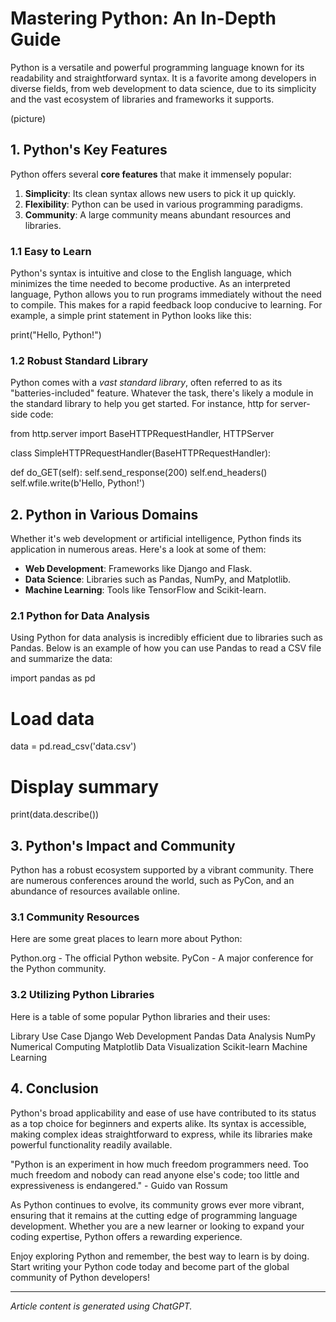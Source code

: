# Mastering Python: An In-Depth Guide

Python is a versatile and powerful programming language known for its readability and
straightforward syntax. It is a favorite among developers in diverse fields, from web development
to data science, due to its simplicity and the vast ecosystem of libraries and frameworks it
supports.

(picture)

## 1. Python's Key Features

Python offers several **core features** that make it immensely popular:

1. **Simplicity**: Its clean syntax allows new users to pick it up quickly.
2. **Flexibility**: Python can be used in various programming paradigms.
3. **Community**: A large community means abundant resources and libraries.

### 1.1 Easy to Learn

Python's syntax is intuitive and close to the English language, which minimizes the time needed to
become productive. As an interpreted language, Python allows you to run programs immediately
without the need to compile. This makes for a rapid feedback loop conducive to learning. For
example, a simple print statement in Python looks like this:

print("Hello, Python!")

### 1.2 Robust Standard Library

Python comes with a *vast standard library*, often referred to as its "batteries-included" feature.
Whatever the task, there's likely a module in the standard library to help you get started. For
instance, http for server-side code:

from http.server import BaseHTTPRequestHandler, HTTPServer

class SimpleHTTPRequestHandler(BaseHTTPRequestHandler):

def do_GET(self):
self.send_response(200)
self.end_headers()
self.wfile.write(b'Hello, Python!')

## 2. Python in Various Domains

Whether it's web development or artificial intelligence, Python finds its application in numerous
areas. Here's a look at some of them:

- **Web Development**: Frameworks like Django and Flask.
- **Data Science**: Libraries such as Pandas, NumPy, and Matplotlib.
- **Machine Learning**: Tools like TensorFlow and Scikit-learn.

### 2.1 Python for Data Analysis

Using Python for data analysis is incredibly efficient due to libraries such as Pandas. Below is an
example of how you can use Pandas to read a CSV file and summarize the data:

import pandas as pd

# Load data
data = pd.read_csv('data.csv')

# Display summary
print(data.describe())

## 3. Python's Impact and Community

Python has a robust ecosystem supported by a vibrant community. There are numerous
conferences around the world, such as PyCon, and an abundance of resources available online.

### 3.1 Community Resources

Here are some great places to learn more about Python:

Python.org - The official Python website.
PyCon - A major conference for the Python community.

### 3.2 Utilizing Python Libraries

Here is a table of some popular Python libraries and their uses:

Library Use Case
Django Web Development
Pandas Data Analysis
NumPy Numerical Computing
Matplotlib Data Visualization
Scikit-learn Machine Learning

## 4. Conclusion

Python's broad applicability and ease of use have contributed to its status as a top choice for
beginners and experts alike. Its syntax is accessible, making complex ideas straightforward to
express, while its libraries make powerful functionality readily available.

"Python is an experiment in how much freedom programmers need. Too much freedom and
nobody can read anyone else's code; too little and expressiveness is endangered." - Guido
van Rossum

As Python continues to evolve, its community grows ever more vibrant, ensuring that it remains at
the cutting edge of programming language development. Whether you are a new learner or
looking to expand your coding expertise, Python offers a rewarding experience.

Enjoy exploring Python and remember, the best way to learn is by doing. Start writing your Python
code today and become part of the global community of Python developers!

___

*Article content is generated using ChatGPT.*